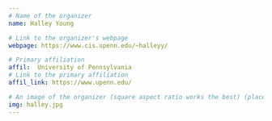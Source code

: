 ```yaml
---
# Name of the organizer
name: Halley Young 

# Link to the organizer's webpage
webpage: https://www.cis.upenn.edu/~halleyy/

# Primary affiliation
affil:  University of Pennsylvania
# Link to the primary affiliation
affil_link: https://www.upenn.edu/

# An image of the organizer (square aspect ratio works the best) (place in the `assets/img/organizers` directory)
img: halley.jpg
---
```

